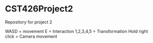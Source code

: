 # CST426Project2
Repository for project 2

WASD = movement
E = Interaction
1,2,3,4,5 = Transformation
Hold right click = Camera movement
